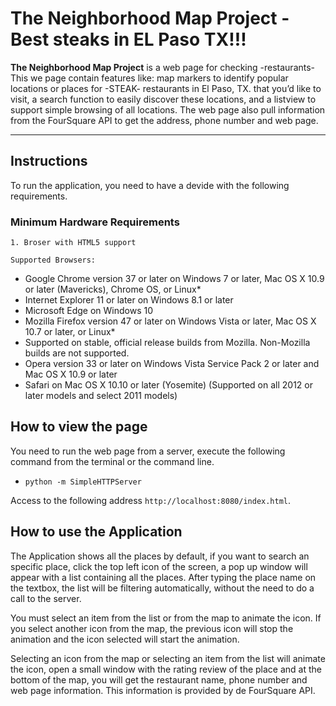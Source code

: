 # The Neighborhood Map Project - Best steaks in EL Paso TX!!!

**The Neighborhood Map Project** is a web page for checking -restaurants- This we page contain features like: map markers to identify popular locations or places for -STEAK- restaurants in El Paso, TX. that you’d like to visit, a search function to easily discover these locations, and a listview to support simple browsing of all locations. The web page also pull information from the FourSquare API to get the address, phone number and web page.

____________________________________________

## Instructions

To run the application, you need to have a devide with the following requirements.

### Minimum Hardware Requirements
	1. Broser with HTML5 support
	
	Supported Browsers:

- Google Chrome version 37 or later on Windows 7 or later, Mac OS X 10.9 or later (Mavericks), Chrome OS, or Linux*
- Internet Explorer 11 or later on Windows 8.1 or later
- Microsoft Edge on Windows 10
- Mozilla Firefox version 47 or later on Windows Vista or later, Mac OS X 10.7 or later, or Linux*
- Supported on stable, official release builds from Mozilla. Non-Mozilla builds are not supported.
- Opera version 33 or later on Windows Vista Service Pack 2 or later and Mac OS X 10.9 or later
- Safari on Mac OS X 10.10 or later (Yosemite) (Supported on all 2012 or later models and select 2011 models)
	
## How to view the page

You need to run the web page from a server, execute the following command from the terminal or the command line.


* `python -m SimpleHTTPServer`

Access to the following address `http://localhost:8080/index.html`.

## How to use the Application

The Application shows all the places by default, if you want to search an specific place, click the top left icon of the screen, a pop up window will appear with a list containing all the places. After typing the place name on the textbox, the list will be filtering automatically, without the need to do a call to the server.

You must select an item from the list or from the map to animate the icon. If you select another icon from the map, the previous icon will stop the animation and the icon selected will start the animation.

Selecting an icon from the map or selecting an item from the list will animate the icon, open a small window with the rating review of the place and at the bottom of the map, you will get the restaurant name, phone number and web page information. This information is provided by de FourSquare API.
